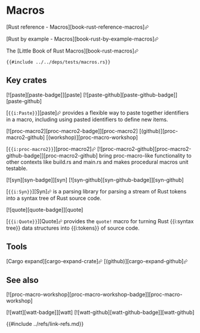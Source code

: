 # Macros

[Rust reference - Macros][book-rust-reference-macros]⮳

[Rust by example - Macros][book-rust-by-example-macros]⮳

The [Little Book of Rust Macros][book-rust-macros]⮳

```rust,editable
{{#include ../../deps/tests/macros.rs}}
```

## Key crates

[![paste][paste-badge]][paste]  [![paste-github][paste-github-badge]][paste-github]

[`{{i:Paste}}`][paste]⮳ provides a flexible way to paste together identifiers in a macro, including using pasted identifiers to define new items.

[![proc-macro2][proc-macro2-badge]][proc-macro2]  [(github)][proc-macro2-github]  [(workshop)][proc-macro-workshop]

[`{{i:proc-macro2}}`][proc-macro2]⮳ [![proc-macro2-github][proc-macro2-github-badge]][proc-macro2-github] bring proc-macro-like functionality to other contexts like build.rs and main.rs and makes procedural macros unit testable.

[![syn][syn-badge]][syn]  [![syn-github][syn-github-badge]][syn-github]

[`{{i:Syn}}`][Syn]⮳ is a parsing library for parsing a stream of Rust tokens into a syntax tree of Rust source code.

[![quote][quote-badge]][quote]

[`{{i:Quote}}`][Quote]⮳ provides the `quote!` macro for turning Rust {{i:syntax tree}} data structures into {{i:tokens}} of source code.

## Tools

[Cargo expand][cargo-expand-crate]⮳ [(github)][cargo-expand-github]⮳

## See also

[![proc-macro-workshop][proc-macro-workshop-badge]][proc-macro-workshop]

[![watt][watt-badge]][watt]  [![watt-github][watt-github-badge]][watt-github]

{{#include ../refs/link-refs.md}}
